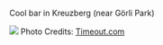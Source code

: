 Cool bar in Kreuzberg (near Görli Park)
 
 ![](http://www.timeout.com/berlin/en/bars-and-pubs/bellmans)
Photo Credits: [Timeout.com](http://www.timeout.com/berlin/en/bars-and-pubs/bellmans)
